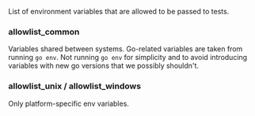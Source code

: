 List of environment variables that are allowed to be passed to tests.

### allowlist_common

Variables shared between systems. Go-related variables are taken from running `go env`.
Not running `go env` for simplicity and to avoid introducing variables with new go versions that we possibly shouldn't.

### allowlist_unix / allowlist_windows

Only platform-specific env variables.
